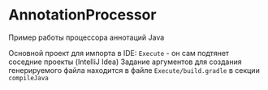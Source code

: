 # AnnotationProcessor
Пример работы процессора аннотаций Java

Основной проект для импорта в IDE: `Execute` - он сам подтянет соседние проекты (IntelliJ Idea)
Задание аргументов для создания генерируемого файла находится в файле `Execute/build.gradle` в секции `compileJava`